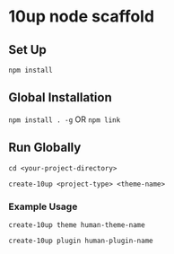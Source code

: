 # 10up node scaffold

## Set Up
`npm install`

## Global Installation
`npm install . -g` OR `npm link`

## Run Globally
`cd <your-project-directory>`

`create-10up <project-type> <theme-name>`

### Example Usage
`create-10up theme human-theme-name`

`create-10up plugin human-plugin-name`